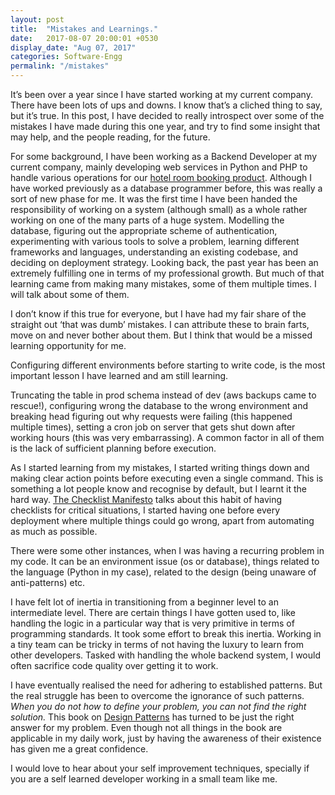 ```yaml
---
layout: post
title:  "Mistakes and Learnings."
date:   2017-08-07 20:00:01 +0530
display_date: "Aug 07, 2017"
categories: Software-Engg
permalink: "/mistakes"
---
```


It’s been over a year since I have started working at my current company. There have been lots of ups and downs. I know that’s a cliched thing to say, but it’s true. In this post, I have decided to really introspect over some of the mistakes I have made during this one year, and try to find some insight that may help, and the people reading, for the future.

For some background, I have been working as a Backend Developer at my current company, mainly developing web services in Python and PHP to handle various operations for our [hotel room booking product](app.selectrooms.co). Although I have worked previously as a database programmer before, this was really a sort of new phase for me. It was the first time I have been handed the responsibility of working on a system (although small) as a whole rather working on one of the many parts of a huge system. Modelling the database, figuring out the appropriate scheme of authentication, experimenting with various tools to solve a problem, learning different frameworks and languages, understanding an existing codebase, and deciding on deployment strategy. Looking back, the past year has been an extremely fulfilling one in terms of my professional growth. But much of that learning came from making many mistakes, some of them multiple times. I will talk about some of them.

I don’t know if this true for everyone, but I have had my fair share of the straight out ‘that was dumb’ mistakes. I can attribute these to brain farts, move on and never bother about them. But I think that would be a missed learning opportunity for me. 

Configuring different environments before starting to write code, is the most important lesson I have learned and am still learning. 

Truncating the table in prod schema instead of dev (aws backups came to rescue!), configuring wrong the database to the wrong environment and breaking head figuring out why requests were failing (this happened multiple times), setting a cron job on server that gets shut down after working hours (this was very embarrassing). A common factor in all of them is the lack of sufficient planning before execution.

As I started learning from my mistakes, I started writing things down and making clear action points before executing even a single command. This is something a lot people know and recognise by default, but I learnt it the hard way. [The Checklist Manifesto](https://www.amazon.com/Checklist-Manifesto-How-Things-Right/dp/0312430000/ref=sr_1_1?ie=UTF8&qid=1504723159&sr=8-1&keywords=The+Checklist+Manifesto) talks about this habit of having checklists for critical situations, I started having one before every deployment where multiple things could go wrong, apart from automating as much as possible.

 
 
 
There were some other instances, when I was having a recurring problem in my code. It can be an environment issue (os or database), things related to the language (Python in my case), related to the design (being unaware of anti-patterns) etc. 



I have felt lot of inertia in transitioning from a beginner level to an intermediate level. There are certain things I have gotten used to, like handling the logic in a particular way that is very primitive in terms of programming standards. It took some effort to break this inertia. Working in a tiny team can be tricky in terms of not having the luxury to learn from other developers. Tasked with handling the whole backend system, I would often sacrifice code quality over getting it to work. 

I have eventually realised the need for adhering to established patterns. But the real struggle has been to overcome the ignorance of such patterns. *When you do not how to define your problem, you can not find the right solution.* This book on [Design Patterns](https://www.amazon.com/Design-Patterns-Elements-Reusable-Object-Oriented/dp/0201633612/ref=sr_1_1?ie=UTF8&qid=1504723873&sr=8-1&keywords=design+patterns+gang+of+four) has turned to be just the right answer for my problem. Even though not all things in the book are applicable in my daily work, just by having the awareness of their existence has given me a great confidence. 

 
I would love to hear about your self improvement techniques, specially if you are a self learned developer working in a small team like me.
